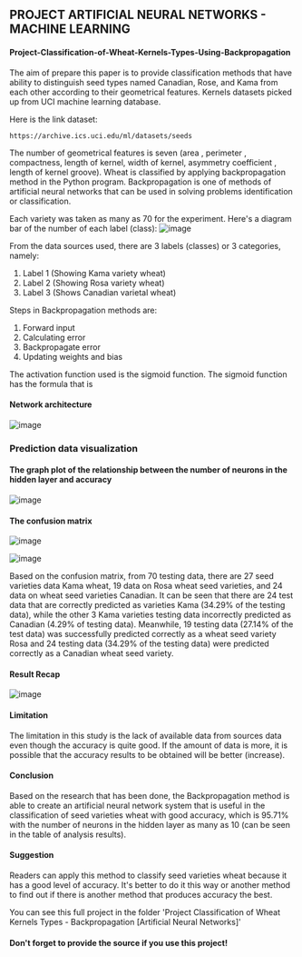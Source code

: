 ## PROJECT ARTIFICIAL NEURAL NETWORKS - MACHINE LEARNING

#### Project-Classification-of-Wheat-Kernels-Types-Using-Backpropagation

The aim of prepare this paper is to provide classification methods that have ability to distinguish seed types named Canadian, Rose, and Kama from each other according to their geometrical features. Kernels datasets picked up from UCI machine learning database.

Here is the link dataset:

    https://archive.ics.uci.edu/ml/datasets/seeds

The number of geometrical features is seven (area , perimeter , compactness, length of kernel, width of kernel, asymmetry coefficient , length of kernel groove). Wheat is classified by applying backpropagation method in the Python program. Backpropagation is one of methods of artificial neural networks that can be used in solving problems identification or classification.


Each variety was taken as many as 70 for the experiment. Here's a diagram bar of the number of each label (class):
![image](https://user-images.githubusercontent.com/99526319/162606766-671b359d-b41f-4f83-9e03-cb66afcd11f3.png)


From the data sources used, there are 3 labels (classes) or 3 categories, namely:
1. Label 1 (Showing Kama variety wheat)
2. Label 2 (Showing Rosa variety wheat)
3. Label 3 (Shows Canadian varietal wheat)

Steps in
Backpropagation methods are:
1. Forward input
2. Calculating error
3. Backpropagate error
4. Updating weights and bias

The activation function used is the sigmoid function. The sigmoid function has the formula that is

#### Network architecture
![image](https://user-images.githubusercontent.com/99526319/162606846-7ef30107-4051-41f2-91e6-c7110837b871.png)


### Prediction data visualization

#### The graph plot of the relationship between the number of neurons in the hidden layer and accuracy
![image](https://user-images.githubusercontent.com/99526319/162606883-d374eef2-1ce5-4f7d-b9cd-03ac852b2063.png)

#### The confusion matrix
![image](https://user-images.githubusercontent.com/99526319/162606976-f27791b5-00cf-4a73-9321-4356cf035b9f.png)

![image](https://user-images.githubusercontent.com/99526319/162607044-a38b9092-9203-46be-931a-1d4e963827e6.png)

Based on the confusion matrix, from 70 testing data, there are 27 seed varieties data Kama wheat, 19 data on Rosa wheat seed varieties, and 24 data on wheat seed varieties Canadian. It can be seen that there are 24 test data that are correctly predicted as varieties Kama (34.29% of the testing data), while the other 3 Kama varieties testing data incorrectly predicted as Canadian (4.29% of testing data). Meanwhile, 19 testing data (27.14% of the test data) was successfully predicted correctly as a wheat seed variety Rosa and 24 testing data (34.29% of the testing data) were predicted correctly as a Canadian wheat seed variety.

#### Result Recap
![image](https://user-images.githubusercontent.com/99526319/162607015-b26e9e6a-6b77-4957-ac88-6eac1d624a04.png)

#### Limitation
The limitation in this study is the lack of available data from sources data even though the accuracy is quite good. If the amount of data is more, it is possible that the accuracy results to be obtained will be better (increase).

#### Conclusion
Based on the research that has been done, the Backpropagation method is able to create an artificial neural network system that is useful in the classification of seed varieties wheat with good accuracy, which is 95.71% with the number of neurons in the hidden layer as many as 10 (can be seen in the table of analysis results).

#### Suggestion
Readers can apply this method to classify seed varieties wheat because it has a good level of accuracy. It's better to do it this way or another method to find out if there is another method that produces accuracy the best.

You can see this full project in the folder 'Project Classification of Wheat Kernels Types - Backpropagation [Artificial Neural Networks]'

#### Don't forget to provide the source if you use this project!
